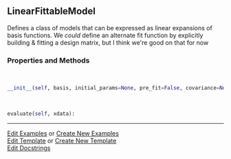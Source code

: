 ## <a id="McUtils.Zachary.FittableModels.LinearFittableModel">LinearFittableModel</a>
Defines a class of models that can be expressed as linear expansions of basis functions.
We _could_ define an alternate fit function by explicitly building & fitting a design matrix, but I think we're good on that for now

### Properties and Methods
<a id="McUtils.Zachary.FittableModels.LinearFittableModel.__init__" class="docs-object-method">&nbsp;</a>
```python
__init__(self, basis, initial_params=None, pre_fit=False, covariance=None): 
```

<a id="McUtils.Zachary.FittableModels.LinearFittableModel.evaluate" class="docs-object-method">&nbsp;</a>
```python
evaluate(self, xdata): 
```





___

[Edit Examples](https://github.com/McCoyGroup/McUtils/edit/edit/ci/examples/ci/docs/McUtils/Zachary/FittableModels/LinearFittableModel.md) or 
[Create New Examples](https://github.com/McCoyGroup/McUtils/new/edit/?filename=ci/examples/ci/docs/McUtils/Zachary/FittableModels/LinearFittableModel.md) <br/>
[Edit Template](https://github.com/McCoyGroup/McUtils/edit/edit/ci/docs/ci/docs/McUtils/Zachary/FittableModels/LinearFittableModel.md) or 
[Create New Template](https://github.com/McCoyGroup/McUtils/new/edit/?filename=ci/docs/templates/ci/docs/McUtils/Zachary/FittableModels/LinearFittableModel.md) <br/>
[Edit Docstrings](https://github.com/McCoyGroup/McUtils/edit/edit/McUtils/Zachary/FittableModels.py?message=Update%20Docs)